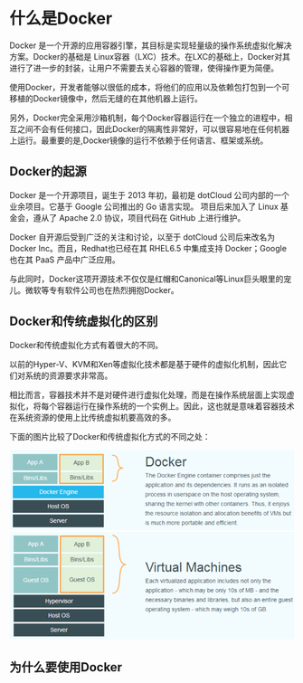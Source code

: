 # 什么是Docker

Docker 是一个开源的应用容器引擎，其目标是实现轻量级的操作系统虚拟化解决方案。Docker的基础是 Linux容器（LXC）技术。在LXC的基础上，Docker对其进行了进一步的封装，让用户不需要去关心容器的管理，使得操作更为简便。

使用Docker，开发者能够以很低的成本，将他们的应用以及依赖包打包到一个可移植的Docker镜像中，然后无缝的在其他机器上运行。

另外，Docker完全采用沙箱机制，每个Docker容器运行在一个独立的进程中，相互之间不会有任何接口，因此Docker的隔离性非常好，可以很容易地在任何机器上运行。最重要的是,Docker镜像的运行不依赖于任何语言、框架或系统。

## Docker的起源

Docker 是一个开源项目，诞生于 2013 年初，最初是 dotCloud 公司内部的一个业余项目。它基于 Google 公司推出的 Go 语言实现。 项目后来加入了 Linux 基金会，遵从了 Apache 2.0 协议，项目代码在 GitHub 上进行维护。

Docker 自开源后受到广泛的关注和讨论，以至于 dotCloud 公司后来改名为 Docker Inc。而且，Redhat也已经在其 RHEL6.5 中集成支持 Docker；Google 也在其 PaaS 产品中广泛应用。

与此同时，Docker这项开源技术不仅仅是红帽和Canonical等Linux巨头眼里的宠儿。微软等专有软件公司也在热烈拥抱Docker。

## Docker和传统虚拟化的区别

Docker和传统虚拟化方式有着很大的不同。

以前的Hyper-V、KVM和Xen等虚拟化技术都是基于硬件的虚拟化机制，因此它们对系统的资源要求非常高。

相比而言，容器技术并不是对硬件进行虚拟化处理，而是在操作系统层面上实现虚拟化，将每个容器运行在操作系统的一个实例上。因此，这也就是意味着容器技术在系统资源的使用上比传统虚拟机要高效的多。

下面的图片比较了Docker和传统虚拟化方式的不同之处：

<img src="images/docker-800-600.png" />
<img src="images/virtualization-machine-800-600.png" />





## 为什么要使用Docker
